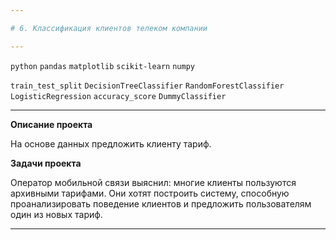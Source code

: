 ```yaml
---

# 6. Классификация клиентов телеком компании

---
```


`python` `pandas` `matplotlib` `scikit-learn` `numpy`

`train_test_split` `DecisionTreeClassifier` `RandomForestClassifier` `LogisticRegression` `accuracy_score` `DummyClassifier`

---

**Описание проекта**

На основе данных предложить клиенту тариф.

**Задачи проекта**

Оператор мобильной связи выяснил: многие клиенты пользуются архивными тарифами. Они хотят построить систему, способную проанализировать поведение клиентов и предложить пользователям один из новых тариф.

---